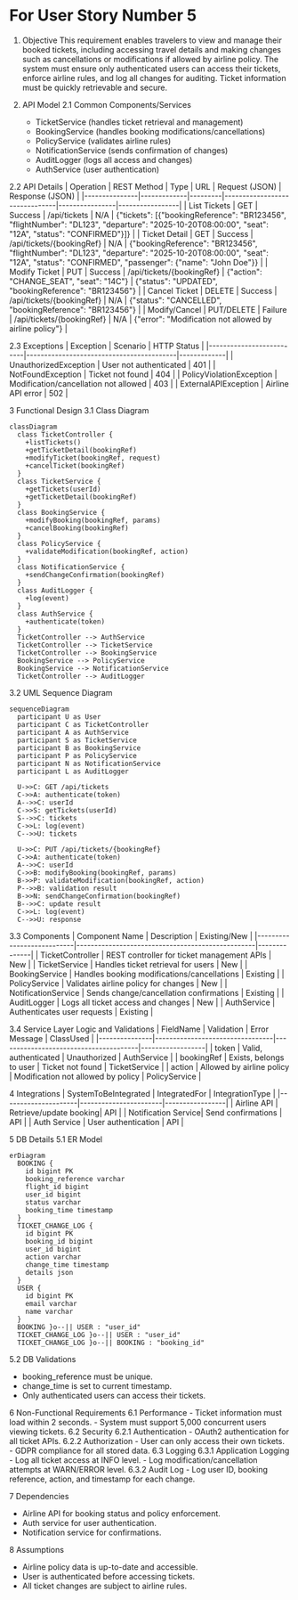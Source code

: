 # For User Story Number 5
1. Objective
This requirement enables travelers to view and manage their booked tickets, including accessing travel details and making changes such as cancellations or modifications if allowed by airline policy. The system must ensure only authenticated users can access their tickets, enforce airline rules, and log all changes for auditing. Ticket information must be quickly retrievable and secure.

2. API Model
  2.1 Common Components/Services
    - TicketService (handles ticket retrieval and management)
    - BookingService (handles booking modifications/cancellations)
    - PolicyService (validates airline rules)
    - NotificationService (sends confirmation of changes)
    - AuditLogger (logs all access and changes)
    - AuthService (user authentication)

  2.2 API Details
| Operation      | REST Method | Type    | URL                           | Request (JSON) | Response (JSON) |
|---------------|-------------|---------|-------------------------------|----------------|-----------------|
| List Tickets  | GET         | Success | /api/tickets                  | N/A            | {"tickets": [{"bookingReference": "BR123456", "flightNumber": "DL123", "departure": "2025-10-20T08:00:00", "seat": "12A", "status": "CONFIRMED"}]} |
| Ticket Detail | GET         | Success | /api/tickets/{bookingRef}     | N/A            | {"bookingReference": "BR123456", "flightNumber": "DL123", "departure": "2025-10-20T08:00:00", "seat": "12A", "status": "CONFIRMED", "passenger": {"name": "John Doe"}} |
| Modify Ticket | PUT         | Success | /api/tickets/{bookingRef}     | {"action": "CHANGE_SEAT", "seat": "14C"} | {"status": "UPDATED", "bookingReference": "BR123456"} |
| Cancel Ticket | DELETE      | Success | /api/tickets/{bookingRef}     | N/A            | {"status": "CANCELLED", "bookingReference": "BR123456"} |
| Modify/Cancel | PUT/DELETE  | Failure | /api/tickets/{bookingRef}     | N/A            | {"error": "Modification not allowed by airline policy"} |

  2.3 Exceptions
| Exception                | Scenario                                 | HTTP Status |
|--------------------------|------------------------------------------|-------------|
| UnauthorizedException    | User not authenticated                   | 401         |
| NotFoundException        | Ticket not found                         | 404         |
| PolicyViolationException | Modification/cancellation not allowed    | 403         |
| ExternalAPIException     | Airline API error                        | 502         |

3 Functional Design
  3.1 Class Diagram
```mermaid
classDiagram
  class TicketController {
    +listTickets()
    +getTicketDetail(bookingRef)
    +modifyTicket(bookingRef, request)
    +cancelTicket(bookingRef)
  }
  class TicketService {
    +getTickets(userId)
    +getTicketDetail(bookingRef)
  }
  class BookingService {
    +modifyBooking(bookingRef, params)
    +cancelBooking(bookingRef)
  }
  class PolicyService {
    +validateModification(bookingRef, action)
  }
  class NotificationService {
    +sendChangeConfirmation(bookingRef)
  }
  class AuditLogger {
    +log(event)
  }
  class AuthService {
    +authenticate(token)
  }
  TicketController --> AuthService
  TicketController --> TicketService
  TicketController --> BookingService
  BookingService --> PolicyService
  BookingService --> NotificationService
  TicketController --> AuditLogger
```

  3.2 UML Sequence Diagram
```mermaid
sequenceDiagram
  participant U as User
  participant C as TicketController
  participant A as AuthService
  participant S as TicketService
  participant B as BookingService
  participant P as PolicyService
  participant N as NotificationService
  participant L as AuditLogger

  U->>C: GET /api/tickets
  C->>A: authenticate(token)
  A-->>C: userId
  C->>S: getTickets(userId)
  S-->>C: tickets
  C->>L: log(event)
  C-->>U: tickets

  U->>C: PUT /api/tickets/{bookingRef}
  C->>A: authenticate(token)
  A-->>C: userId
  C->>B: modifyBooking(bookingRef, params)
  B->>P: validateModification(bookingRef, action)
  P-->>B: validation result
  B->>N: sendChangeConfirmation(bookingRef)
  B-->>C: update result
  C->>L: log(event)
  C-->>U: response
```

  3.3 Components
| Component Name             | Description                                      | Existing/New |
|---------------------------|--------------------------------------------------|--------------|
| TicketController          | REST controller for ticket management APIs        | New          |
| TicketService             | Handles ticket retrieval for users                | New          |
| BookingService            | Handles booking modifications/cancellations       | Existing     |
| PolicyService             | Validates airline policy for changes              | New          |
| NotificationService       | Sends change/cancellation confirmations          | Existing     |
| AuditLogger               | Logs all ticket access and changes                | New          |
| AuthService               | Authenticates user requests                       | Existing     |

  3.4 Service Layer Logic and Validations
| FieldName      | Validation                      | Error Message                         | ClassUsed        |
|---------------|---------------------------------|---------------------------------------|------------------|
| token         | Valid, authenticated            | Unauthorized                          | AuthService      |
| bookingRef    | Exists, belongs to user         | Ticket not found                      | TicketService    |
| action        | Allowed by airline policy       | Modification not allowed by policy    | PolicyService    |

4 Integrations
| SystemToBeIntegrated | IntegratedFor         | IntegrationType |
|---------------------|-----------------------|-----------------|
| Airline API         | Retrieve/update booking| API             |
| Notification Service| Send confirmations    | API             |
| Auth Service        | User authentication   | API             |

5 DB Details
  5.1 ER Model
```mermaid
erDiagram
  BOOKING {
    id bigint PK
    booking_reference varchar
    flight_id bigint
    user_id bigint
    status varchar
    booking_time timestamp
  }
  TICKET_CHANGE_LOG {
    id bigint PK
    booking_id bigint
    user_id bigint
    action varchar
    change_time timestamp
    details json
  }
  USER {
    id bigint PK
    email varchar
    name varchar
  }
  BOOKING }o--|| USER : "user_id"
  TICKET_CHANGE_LOG }o--|| USER : "user_id"
  TICKET_CHANGE_LOG }o--|| BOOKING : "booking_id"
```

  5.2 DB Validations
  - booking_reference must be unique.
  - change_time is set to current timestamp.
  - Only authenticated users can access their tickets.

6 Non-Functional Requirements
  6.1 Performance
    - Ticket information must load within 2 seconds.
    - System must support 5,000 concurrent users viewing tickets.
  6.2 Security
    6.2.1 Authentication
      - OAuth2 authentication for all ticket APIs.
    6.2.2 Authorization
      - User can only access their own tickets.
      - GDPR compliance for all stored data.
  6.3 Logging
    6.3.1 Application Logging
      - Log all ticket access at INFO level.
      - Log modification/cancellation attempts at WARN/ERROR level.
    6.3.2 Audit Log
      - Log user ID, booking reference, action, and timestamp for each change.

7 Dependencies
  - Airline API for booking status and policy enforcement.
  - Auth service for user authentication.
  - Notification service for confirmations.

8 Assumptions
  - Airline policy data is up-to-date and accessible.
  - User is authenticated before accessing tickets.
  - All ticket changes are subject to airline rules.